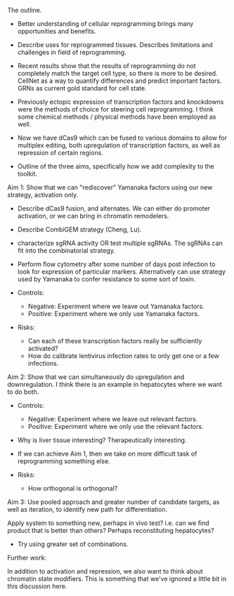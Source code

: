 The outline.

* Better understanding of cellular reprogramming brings many opportunities and benefits.

* Describe uses for reprogrammed tissues. Describes limitations and challenges in field of reprogramming.

* Recent results show that the results of reprogramming do not completely match the target cell type, so there is more to be desired. CellNet as a way to quantify differences and predict important factors. GRNs as current gold standard for cell state.

* Previously ectopic expression of transcription factors and knockdowns were the methods of choice for steering cell reprogramming. I think some chemical methods / physical methods have been employed as well.

* Now we have dCas9 which can be fused to various domains to allow for multiplex editing, both upregulation of transcription factors, as well as repression of certain regions.

* Outline of the three aims, specifically how we add complexity to the toolkit.

Aim 1: Show that we can "rediscover" Yamanaka factors using our new strategy, activation only.

* Describe dCas9 fusion, and alternates. We can either do promoter activation, or we can bring in chromatin remodelers.

* Describe CombiGEM strategy (Cheng, Lu).

* characterize sgRNA activity OR test multiple sgRNAs. The sgRNAs can fit into the combinatorial strategy.

* Perform flow cytometry after some number of days post infection to look for expression of particular markers. Alternatively can use strategy used by Yamanaka to confer resistance to some sort of toxin.

* Controls:
    - Negative: Experiment where we leave out Yamanaka factors.
    - Positive: Experiment where we only use Yamanaka factors.

* Risks:
    - Can each of these transcription factors really be sufficiently activated?
    - How do calibrate lentivirus infection rates to only get one or a few infections.

Aim 2: Show that we can simultaneously do upregulation and downregulation. I think there is an example in hepatocytes where we want to do both.

* Controls:
    - Negative: Experiment where we leave out relevant factors.
    - Positive: Experiment where we only use the relevant factors.

* Why is liver tissue interesting? Therapeutically interesting.

* If we can achieve Aim 1, then we take on more difficult task of reprogramming something else.

* Risks:
    - How orthogonal is orthogonal?

Aim 3: Use pooled approach and greater number of candidate targets, as well as iteration, to identify new path for differentiation.

Apply system to something new, perhaps in vivo test? i.e. can we find product that is better than others? Perhaps reconstituting hepatocytes?

* Try using greater set of combinations.

Further work:

In addition to activation and repression, we also want to think about chromatin state modifiers. This is something that we've ignored a little bit in this discussion here.


